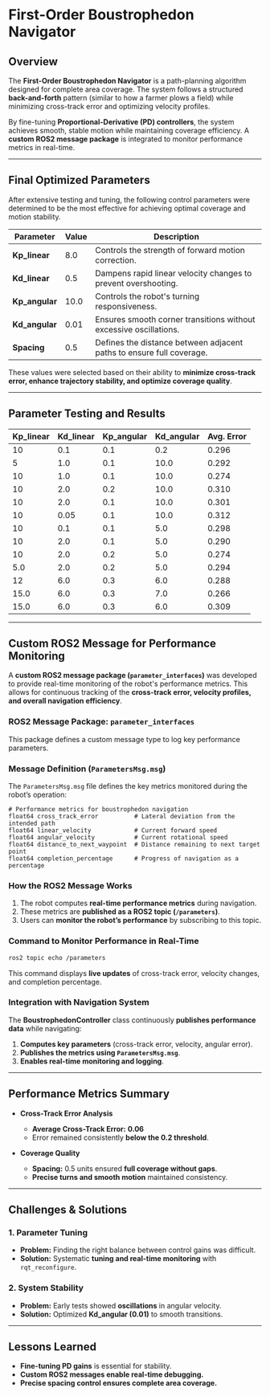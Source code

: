# **First-Order Boustrophedon Navigator**

## **Overview**
The **First-Order Boustrophedon Navigator** is a path-planning algorithm designed for complete area coverage. The system follows a structured **back-and-forth** pattern (similar to how a farmer plows a field) while minimizing cross-track error and optimizing velocity profiles. 

By fine-tuning **Proportional-Derivative (PD) controllers**, the system achieves smooth, stable motion while maintaining coverage efficiency. A **custom ROS2 message package** is integrated to monitor performance metrics in real-time.

---

## **Final Optimized Parameters**
After extensive testing and tuning, the following control parameters were determined to be the most effective for achieving optimal coverage and motion stability.

| Parameter | Value | Description |
|-----------|------|------------------------------------------------|
| **Kp_linear** | 8.0 | Controls the strength of forward motion correction. |
| **Kd_linear** | 0.5 | Dampens rapid linear velocity changes to prevent overshooting. |
| **Kp_angular** | 10.0 | Controls the robot's turning responsiveness. |
| **Kd_angular** | 0.01 | Ensures smooth corner transitions without excessive oscillations. |
| **Spacing** | 0.5 | Defines the distance between adjacent paths to ensure full coverage. |

These values were selected based on their ability to **minimize cross-track error, enhance trajectory stability, and optimize coverage quality**.

---

## **Parameter Testing and Results**
| **Kp_linear** | **Kd_linear** | **Kp_angular** | **Kd_angular** | **Avg. Error** |
|--------------|--------------|--------------|--------------|--------------|
| 10 | 0.1 | 0.1 | 0.2 | 0.296 |
| 5  | 1.0 | 0.1 | 10.0 | 0.292 |
| 10 | 1.0 | 0.1 | 10.0 | 0.274 |
| 10 | 2.0 | 0.2 | 10.0 | 0.310 |
| 10 | 2.0 | 0.1 | 10.0 | 0.301 |
| 10 | 0.05 | 0.1 | 10.0 | 0.312 |
| 10 | 0.1 | 0.1 | 5.0 | 0.298 |
| 10 | 2.0 | 0.1 | 5.0 | 0.290 |
| 10 | 2.0 | 0.2 | 5.0 | 0.274 |
| 5.0 | 2.0 | 0.2 | 5.0 | 0.294 |
| 12 | 6.0 | 0.3 | 6.0 | 0.288 |
| 15.0 | 6.0 | 0.3 | 7.0 | 0.266 |
| 15.0 | 6.0 | 0.3 | 6.0 | 0.309 |

---

## **Custom ROS2 Message for Performance Monitoring**
A **custom ROS2 message package (`parameter_interfaces`)** was developed to provide real-time monitoring of the robot's performance metrics. This allows for continuous tracking of the **cross-track error, velocity profiles, and overall navigation efficiency**.

### **ROS2 Message Package: `parameter_interfaces`**
This package defines a custom message type to log key performance parameters.

### **Message Definition (`ParametersMsg.msg`)**
The `ParametersMsg.msg` file defines the key metrics monitored during the robot’s operation:
```
# Performance metrics for boustrophedon navigation
float64 cross_track_error          # Lateral deviation from the intended path
float64 linear_velocity            # Current forward speed
float64 angular_velocity           # Current rotational speed
float64 distance_to_next_waypoint  # Distance remaining to next target point
float64 completion_percentage      # Progress of navigation as a percentage
```

### **How the ROS2 Message Works**
1. The robot computes **real-time performance metrics** during navigation.
2. These metrics are **published as a ROS2 topic (`/parameters`)**.
3. Users can **monitor the robot’s performance** by subscribing to this topic.

### **Command to Monitor Performance in Real-Time**
```bash
ros2 topic echo /parameters
```
This command displays **live updates** of cross-track error, velocity changes, and completion percentage.

### **Integration with Navigation System**
The **BoustrophedonController** class continuously **publishes performance data** while navigating:

1. **Computes key parameters** (cross-track error, velocity, angular error).
2. **Publishes the metrics using `ParametersMsg.msg`**.
3. **Enables real-time monitoring and logging**.

---
## **Performance Metrics Summary**
- **Cross-Track Error Analysis**
  - **Average Cross-Track Error:** **0.06**
  - Error remained consistently **below the 0.2 threshold**.

- **Coverage Quality**
  - **Spacing:** 0.5 units ensured **full coverage without gaps**.
  - **Precise turns and smooth motion** maintained consistency.

---
## **Challenges & Solutions**
### **1. Parameter Tuning**
- **Problem:** Finding the right balance between control gains was difficult.
- **Solution:** Systematic **tuning and real-time monitoring** with `rqt_reconfigure`.

### **2. System Stability**
- **Problem:** Early tests showed **oscillations** in angular velocity.
- **Solution:** Optimized **Kd_angular (0.01)** to smooth transitions.

---
## **Lessons Learned**
- **Fine-tuning PD gains** is essential for stability.
- **Custom ROS2 messages enable real-time debugging.**
- **Precise spacing control ensures complete area coverage.**
